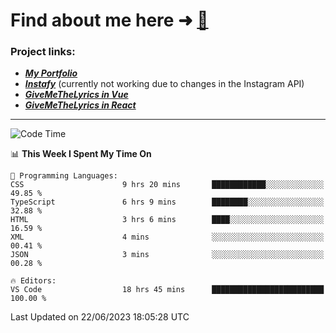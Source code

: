 # Find about me here ➜ [🧑](https://pauabella.dev)

### Project links:
- ***[My Portfolio](https://pauabella.dev)***
- ***[Instafy](https://instafy.me)*** (currently not working due to changes in the Instagram API)
- ***[GiveMeTheLyrics in Vue](https://lyrics.pauabella.dev)***
- ***[GiveMeTheLyrics in React](https://pauabella.dev/GiveMeTheLyrics)***

---
<!--START_SECTION:waka-->
![Code Time](http://img.shields.io/badge/Code%20Time-2%2C264%20hrs%2011%20mins-blue)

📊 **This Week I Spent My Time On** 

```text
💬 Programming Languages: 
CSS                      9 hrs 20 mins       ████████████░░░░░░░░░░░░░   49.85 % 
TypeScript               6 hrs 9 mins        ████████░░░░░░░░░░░░░░░░░   32.88 % 
HTML                     3 hrs 6 mins        ████░░░░░░░░░░░░░░░░░░░░░   16.59 % 
XML                      4 mins              ░░░░░░░░░░░░░░░░░░░░░░░░░   00.41 % 
JSON                     3 mins              ░░░░░░░░░░░░░░░░░░░░░░░░░   00.28 % 

🔥 Editors: 
VS Code                  18 hrs 45 mins      █████████████████████████   100.00 % 
```


 Last Updated on 22/06/2023 18:05:28 UTC
<!--END_SECTION:waka-->
